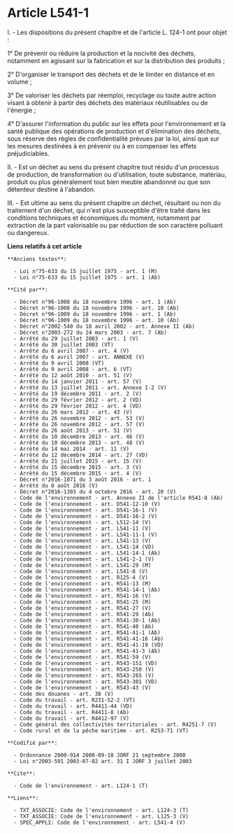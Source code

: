 # Article L541-1

I. - Les dispositions du présent chapitre et de l'article L. 124-1 ont pour objet :

1° De prévenir ou réduire la production et la nocivité des déchets, notamment en agissant sur la fabrication et sur la
distribution des produits ;

2° D'organiser le transport des déchets et de le limiter en distance et en volume ;

3° De valoriser les déchets par réemploi, recyclage ou toute autre action visant à obtenir à partir des déchets des matériaux
réutilisables ou de l'énergie ;

4° D'assurer l'information du public sur les effets pour l'environnement et la santé publique des opérations de production et
d'élimination des déchets, sous réserve des règles de confidentialité prévues par la loi, ainsi que sur les mesures destinées
à en prévenir ou à en compenser les effets préjudiciables.

II. - Est un déchet au sens du présent chapitre tout résidu d'un processus de production, de transformation ou d'utilisation,
toute substance, matériau, produit ou plus généralement tout bien meuble abandonné ou que son détenteur destine à l'abandon.

III. - Est ultime au sens du présent chapitre un déchet, résultant ou non du traitement d'un déchet, qui n'est plus
susceptible d'être traité dans les conditions techniques et économiques du moment, notamment par extraction de la part
valorisable ou par réduction de son caractère polluant ou dangereux.

**Liens relatifs à cet article**

	**Anciens textes**:

	  - Loi n°75-633 du 15 juillet 1975 - art. 1 (M)
	  - Loi n°75-633 du 15 juillet 1975 - art. 1 (Ab)

	**Cité par**:

	  - Décret n°96-1008 du 18 novembre 1996 - art. 1 (Ab)
	  - Décret n°96-1008 du 18 novembre 1996 - art. 10 (Ab)
	  - Décret n°96-1009 du 18 novembre 1996 - art. 1 (Ab)
	  - Décret n°96-1009 du 18 novembre 1996 - art. 10 (Ab)
	  - Décret n°2002-540 du 18 avril 2002 - art. Annexe II (Ab)
	  - Décret n°2003-272 du 24 mars 2003 - art. 7 (Ab)
	  - Arrêté du 29 juillet 2003 - art. 1 (V)
	  - Arrêté du 30 juillet 2003 (VT)
	  - Arrêté du 6 avril 2007 - art. 4 (V)
	  - Arrêté du 6 avril 2007 - art. ANNEXE (V)
	  - Arrêté du 9 avril 2008 (VT)
	  - Arrêté du 9 avril 2008 - art. 6 (VT)
	  - Arrêté du 12 août 2010 - art. 51 (V)
	  - Arrêté du 14 janvier 2011 - art. 57 (V)
	  - Arrêté du 13 juillet 2011 - art. Annexe I-2 (V)
	  - Arrêté du 19 décembre 2011 - art. 2 (V)
	  - Arrêté du 29 février 2012 - art. 2 (VD)
	  - Arrêté du 29 février 2012 - art. 4 (VD)
	  - Arrêté du 26 mars 2012 - art. 43 (V)
	  - Arrêté du 26 novembre 2012 - art. 53 (V)
	  - Arrêté du 26 novembre 2012 - art. 57 (V)
	  - Arrêté du 26 août 2013 - art. 51 (V)
	  - Arrêté du 10 décembre 2013 - art. 46 (V)
	  - Arrêté du 10 décembre 2013 - art. 48 (V)
	  - Arrêté du 14 mai 2014 - art. 11 (V)
	  - Arrêté du 12 décembre 2014 - art. 27 (VD)
	  - Arrêté du 21 juillet 2015 - art. 15 (V)
	  - Arrêté du 15 décembre 2015 - art. 3 (V)
	  - Arrêté du 15 décembre 2015 - art. 4 (V)
	  - Décret n°2016-1071 du 3 août 2016 - art. 1
	  - Arrêté du 8 août 2016 (V)
	  - Décret n°2016-1303 du 4 octobre 2016 - art. 20 (V)
	  - Code de l'environnement - art. Annexe II de l'article R541-8 (Ab)
	  - Code de l'environnement - art. D541-12-10 (V)
	  - Code de l'environnement - art. D541-16-1 (V)
	  - Code de l'environnement - art. D541-16-2 (V)
	  - Code de l'environnement - art. L512-14 (V)
	  - Code de l'environnement - art. L541-11 (V)
	  - Code de l'environnement - art. L541-11-1 (V)
	  - Code de l'environnement - art. L541-13 (V)
	  - Code de l'environnement - art. L541-14 (VD)
	  - Code de l'environnement - art. L541-14-1 (Ab)
	  - Code de l'environnement - art. L541-2-1 (V)
	  - Code de l'environnement - art. L541-29 (M)
	  - Code de l'environnement - art. L541-8 (V)
	  - Code de l'environnement - art. R125-4 (V)
	  - Code de l'environnement - art. R541-13 (M)
	  - Code de l'environnement - art. R541-14-1 (Ab)
	  - Code de l'environnement - art. R541-16 (V)
	  - Code de l'environnement - art. R541-25 (M)
	  - Code de l'environnement - art. R541-27 (V)
	  - Code de l'environnement - art. R541-29 (Ab)
	  - Code de l'environnement - art. R541-30-1 (Ab)
	  - Code de l'environnement - art. R541-40 (Ab)
	  - Code de l'environnement - art. R541-41-1 (Ab)
	  - Code de l'environnement - art. R541-41-16 (Ab)
	  - Code de l'environnement - art. R541-41-19 (VD)
	  - Code de l'environnement - art. R541-41-3 (Ab)
	  - Code de l'environnement - art. R541-59 (V)
	  - Code de l'environnement - art. R543-151 (VD)
	  - Code de l'environnement - art. R543-250 (V)
	  - Code de l'environnement - art. R543-265 (V)
	  - Code de l'environnement - art. R543-301 (VD)
	  - Code de l'environnement - art. R543-43 (V)
	  - Code des douanes - art. 38 (V)
	  - Code du travail - art. R231-52-2 (VT)
	  - Code du travail - art. R4411-44 (VD)
	  - Code du travail - art. R4411-8 (Ab)
	  - Code du travail - art. R4412-97 (V)
	  - Code général des collectivités territoriales - art. R4251-7 (V)
	  - Code rural et de la pêche maritime - art. R253-71 (VT)

	**Codifié par**:

	  - Ordonnance 2000-914 2000-09-18 JORF 21 septembre 2000
	  - Loi n°2003-591 2003-07-02 art. 31 I JORF 3 juillet 2003

	**Cite**:

	  - Code de l'environnement - art. L124-1 (T)

	**Liens**:

	  - TXT_ASSOCIE: Code de l'environnement - art. L124-3 (T)
	  - TXT_ASSOCIE: Code de l'environnement - art. L125-3 (V)
	  - SPEC_APPLI: Code de l'environnement - art. L541-4 (V)
